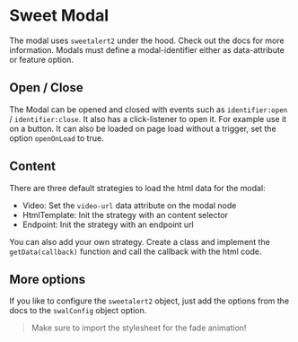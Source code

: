 # Sweet Modal

The modal uses `sweetalert2` under the hood. Check out the docs for more information.
Modals must define a modal-identifier either as data-attribute or feature option.

## Open / Close
The Modal can be opened and closed with events such as `identifier:open` / `identifier:close`. It also has a click-listener to open it. For example use it on a button. It can also be loaded on page load without a trigger, set the option `openOnLoad` to true.

## Content

There are three default strategies to load the html data for the modal:
- Video: Set the `video-url` data attribute on the modal node
- HtmlTemplate: Init the strategy with an content selector
- Endpoint: Init the strategy with an endpoint url

You can also add your own strategy. Create a class and implement the `getData(callback)` function and call the callback with the html code.

## More options

If you like to configure the `sweetalert2` object, just add the options from the docs to the `swalConfig` object option.

> Make sure to import the stylesheet for the fade animation!
